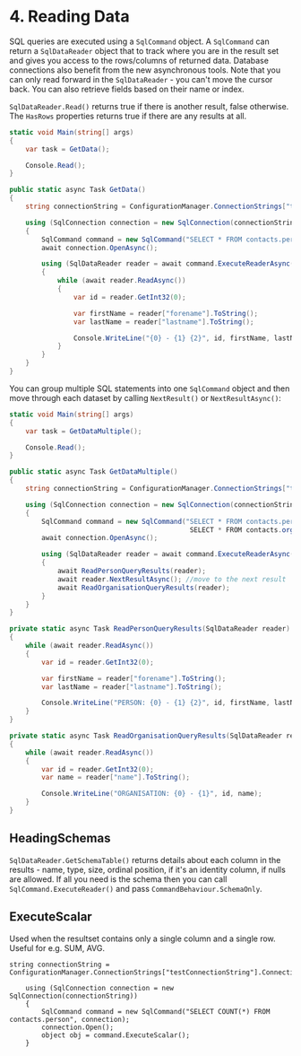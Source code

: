 # 4\. Reading Data

SQL queries are executed using a `SqlCommand` object. A `SqlCommand` can return a `SqlDataReader` object that to track where you are in the result set and gives you access to the rows/columns of returned data. Database connections also benefit from the new asynchronous tools. Note that you can only read forward in the `SqlDataReader` - you can't move the cursor back. You can also retrieve fields based on their name or index.

`SqlDataReader.Read()` returns true if there is another result, false otherwise. The `HasRows` properties returns true if there are any results at all.

```csharp
static void Main(string[] args)
{
    var task = GetData();

    Console.Read();
}

public static async Task GetData()
{
    string connectionString = ConfigurationManager.ConnectionStrings["testConnectionString"].ConnectionString;

    using (SqlConnection connection = new SqlConnection(connectionString))
    {
        SqlCommand command = new SqlCommand("SELECT * FROM contacts.person", connection);
        await connection.OpenAsync();

        using (SqlDataReader reader = await command.ExecuteReaderAsync())
        {
            while (await reader.ReadAsync())
            {
                var id = reader.GetInt32(0);

                var firstName = reader["forename"].ToString();
                var lastName = reader["lastname"].ToString();

                Console.WriteLine("{0} - {1} {2}", id, firstName, lastName);
            }
        }
    }
}
```

You can group multiple SQL statements into one `SqlCommand` object and then move through each dataset by calling `NextResult()` or `NextResultAsync()`:

```csharp
static void Main(string[] args)
{
    var task = GetDataMultiple();

    Console.Read();
}

public static async Task GetDataMultiple()
{
    string connectionString = ConfigurationManager.ConnectionStrings["testConnectionString"].ConnectionString;

    using (SqlConnection connection = new SqlConnection(connectionString))
    {
        SqlCommand command = new SqlCommand("SELECT * FROM contacts.person;
                                             SELECT * FROM contacts.organisation;", connection);
        await connection.OpenAsync();

        using (SqlDataReader reader = await command.ExecuteReaderAsync())
        {
            await ReadPersonQueryResults(reader);
            await reader.NextResultAsync(); //move to the next result
            await ReadOrganisationQueryResults(reader);
        }
    }
}

private static async Task ReadPersonQueryResults(SqlDataReader reader)
{
    while (await reader.ReadAsync())
    {
        var id = reader.GetInt32(0);

        var firstName = reader["forename"].ToString();
        var lastName = reader["lastname"].ToString();

        Console.WriteLine("PERSON: {0} - {1} {2}", id, firstName, lastName);
    }
}

private static async Task ReadOrganisationQueryResults(SqlDataReader reader)
{
    while (await reader.ReadAsync())
    {
        var id = reader.GetInt32(0);
        var name = reader["name"].ToString();

        Console.WriteLine("ORGANISATION: {0} - {1}", id, name);
    }
}  
```

 ## HeadingSchemas

`SqlDataReader.GetSchemaTable()` returns details about each column in the results - name, type, size, ordinal position, if it's an identity column, if nulls are allowed. If all you need is the schema then you can call `SqlCommand.ExecuteReader()` and pass `CommandBehaviour.SchemaOnly`.

 

## ExecuteScalar

Used when the resultset contains only a single column and a single row. Useful for e.g. SUM, AVG.

    string connectionString = ConfigurationManager.ConnectionStrings["testConnectionString"].ConnectionString;
    
        using (SqlConnection connection = new SqlConnection(connectionString))
        {
            SqlCommand command = new SqlCommand("SELECT COUNT(*) FROM contacts.person", connection);
            connection.Open();
            object obj = command.ExecuteScalar();
        }

<!--stackedit_data:
eyJoaXN0b3J5IjpbLTE4MDIzMTA0Myw4NDc4ODU3NTksLTgzND
gzNTUyOV19
-->